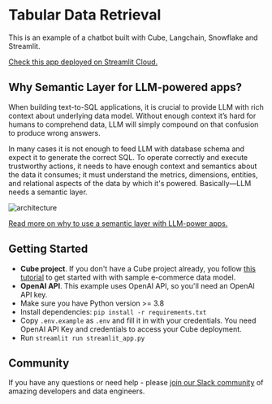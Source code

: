 # Tabular Data Retrieval 

This is an example of a chatbot built with Cube, Langchain, Snowflake and Streamlit. 

[Check this app deployed on Streamlit Cloud.](https://cube-langchain.streamlit.app/)

## Why Semantic Layer for LLM-powered apps?

When building text-to-SQL applications, it is crucial to provide LLM with rich context about underlying data model. Without enough context  it’s hard for humans to comprehend data, LLM will simply compound on that confusion to produce wrong answers. 

In many cases it is not enough to feed LLM with database schema and expect it to generate the correct SQL. To operate correctly and execute trustworthy actions, it needs to have enough context and semantics about the data it consumes; it must understand the metrics, dimensions, entities, and relational aspects of the data by which it's powered. Basically—LLM needs a semantic layer.

![architecture](https://ucarecdn.com/32e98c8b-a920-4620-a8d2-05d57618db8e/)

[Read more on why to use a semantic layer with LLM-power apps.](https://cube.dev/blog/semantic-layer-the-backbone-of-ai-powered-data-experiences)




## Getting Started

- **Cube project**. If you don't have a Cube project already, you follow [this tutorial](https://cube.dev/docs/product/getting-started/cloud) to get started with with sample e-commerce data model.
- **OpenAI API**. This example uses OpenAI API, so you'll need an OpenAI API key.
- Make sure you have Python version >= 3.8
- Install dependencies: `pip install -r requirements.txt`
- Copy `.env.example` as `.env` and fill it in with your credentials. You need OpenAI API Key and credentials to access your Cube deployment.
- Run `streamlit run streamlit_app.py`

## Community
If you have any questions or need help - please [join our Slack community](https://slack.cube.dev/?ref=langchain-example-readme) of amazing developers and data engineers.
